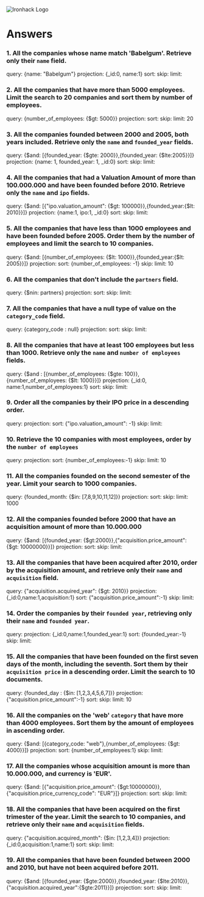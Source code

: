 ![Ironhack Logo](https://i.imgur.com/1QgrNNw.png)

# Answers

### 1. All the companies whose name match 'Babelgum'. Retrieve only their `name` field.

query: {name: "Babelgum"}
projection: {_id:0, name:1}
sort: 
skip: 
limit:


### 2. All the companies that have more than 5000 employees. Limit the search to 20 companies and sort them by **number of employees**.

query: {number_of_employees: {$gt: 5000}}
projection: 
sort: 
skip: 
limit: 20

### 3. All the companies founded between 2000 and 2005, both years included. Retrieve only the `name` and `founded_year` fields.

query: {$and: [{founded_year: {$gte: 2000}},{founded_year: {$lte:2005}}]}
projection: {name: 1, founded_year: 1, _id:0}
sort: 
skip: 
limit: 

### 4. All the companies that had a Valuation Amount of more than 100.000.000 and have been founded before 2010. Retrieve only the `name` and `ipo` fields.

query: {$and: [{"ipo.valuation_amount": {$gt: 100000}},{founded_year:{$lt: 2010}}]}
projection: {name:1, ipo:1, _id:0}
sort: 
skip: 
limit: 

### 5. All the companies that have less than 1000 employees and have been founded before 2005. Order them by the number of employees and limit the search to 10 companies.

query: {$and: [{number_of_employees: {$lt: 1000}},{founded_year:{$lt: 2005}}]}
projection: 
sort: {number_of_employees: -1}<!--descending -->
skip: 
limit: 10

### 6. All the companies that don't include the `partners` field.

query: {$nin: partners}
projection: 
sort: 
skip: 
limit: 

### 7. All the companies that have a null type of value on the `category_code` field.

query: {category_code : null}
projection: 
sort: 
skip: 
limit: 

### 8. All the companies that have at least 100 employees but less than 1000. Retrieve only the `name` and `number of employees` fields.

query: {$and : [{number_of_employees: {$gte: 100}}, {number_of_employees: {$lt: 1000}}]}
projection: {_id:0, name:1,number_of_employees:1}
sort: 
skip: 
limit: 

### 9. Order all the companies by their IPO price in a descending order.

query: 
projection: 
sort: {"ipo.valuation_amount": -1}<!--descending -->
skip: 
limit: 

### 10. Retrieve the 10 companies with most employees, order by the `number of employees`

query: 
projection: 
sort: {number_of_employees:-1}<!--descending -->
skip: 
limit: 10

### 11. All the companies founded on the second semester of the year. Limit your search to 1000 companies.

query: {founded_month: {$in: [7,8,9,10,11,12]}}
projection: 
sort: 
skip: 
limit: 1000

### 12. All the companies founded before 2000 that have an acquisition amount of more than 10.000.000

query: {$and: [{founded_year: {$gt:2000}},{"acquisition.price_amount": {$gt: 10000000}}]}
projection: 
sort: 
skip: 
limit: 

### 13. All the companies that have been acquired after 2010, order by the acquisition amount, and retrieve only their `name` and `acquisition` field.

query: {"acquisition.acquired_year": {$gt: 2010}}
projection: {_id:0,name:1,acquisition:1}
 sort: {"acquisition.price_amount":-1} <!--descending -->
skip: 
limit: 

### 14. Order the companies by their `founded year`, retrieving only their `name` and `founded year`.

query: 
projection: {_id:0,name:1,founded_year:1}
sort: {founded_year:-1}
skip: 
limit: 

### 15. All the companies that have been founded on the first seven days of the month, including the seventh. Sort them by their `acquisition price` in a descending order. Limit the search to 10 documents.

query: {founded_day : {$in: [1,2,3,4,5,6,7]}}
projection: {"acquisition.price_amount":-1}
sort: 
skip: 
limit: 10

### 16. All the companies on the 'web' `category` that have more than 4000 employees. Sort them by the amount of employees in ascending order.

query: {$and: [{category_code: "web"},{number_of_employees: {$gt: 4000}}]}
projection: 
sort: {number_of_employees:1}
skip: 
limit: 

### 17. All the companies whose acquisition amount is more than 10.000.000, and currency is 'EUR'.

query: {$and: [{"acquisition.price_amount": {$gt:10000000}},{"acquisition.price_currency_code": "EUR"}]}
projection: 
sort: 
skip: 
limit: 

### 18. All the companies that have been acquired on the first trimester of the year. Limit the search to 10 companies, and retrieve only their `name` and `acquisition` fields.

query: {"acquisition.acquired_month": {$in: [1,2,3,4]}}
projection: {_id:0,acquisition:1,name:1}
sort: 
skip: 
limit: 

### 19. All the companies that have been founded between 2000 and 2010, but have not been acquired before 2011.

query: {$and: [{founded_year: {$gte:2000}},{founded_year: {$lte:2010}},{"acquisition.acquired_year":{$gte:2011}}]}
projection: 
sort: 
skip: 
limit: 
